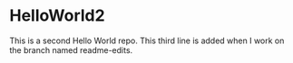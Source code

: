 # HelloWorld2
This is a second Hello World repo.
This third line is added when I work on the branch named readme-edits.

